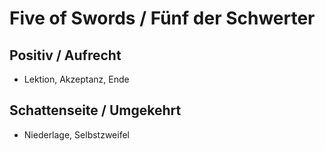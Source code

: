 # Five of Swords / Fünf der Schwerter

## Positiv / Aufrecht

- Lektion, Akzeptanz, Ende

## Schattenseite / Umgekehrt

- Niederlage, Selbstzweifel
